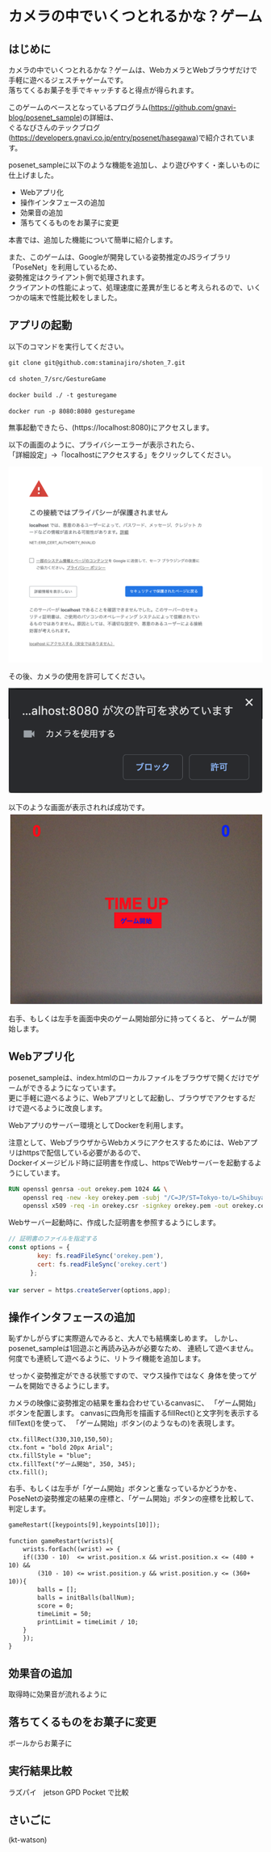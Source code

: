 # カメラの中でいくつとれるかな？ゲーム
## はじめに  
カメラの中でいくつとれるかな？ゲームは、WebカメラとWebブラウザだけで手軽に遊べるジェスチャゲームです。  
落ちてくるお菓子を手でキャッチすると得点が得られます。  

このゲームのベースとなっているプログラム(https://github.com/gnavi-blog/posenet_sample)の詳細は、  
ぐるなびさんのテックブログ(https://developers.gnavi.co.jp/entry/posenet/hasegawa)で紹介されています。

posenet_sampleに以下のような機能を追加し、より遊びやすく・楽しいものに仕上げました。

- Webアプリ化
- 操作インタフェースの追加
- 効果音の追加
- 落ちてくるものをお菓子に変更

本書では、追加した機能について簡単に紹介します。  

また、このゲームは、Googleが開発している姿勢推定のJSライブラリ「PoseNet」を利用しているため、  
姿勢推定はクライアント側で処理されます。  
クライアントの性能によって、処理速度に差異が生じると考えられるので、いくつかの端末で性能比較をしました。

## アプリの起動
以下のコマンドを実行してください。

```
git clone git@github.com:staminajiro/shoten_7.git

cd shoten_7/src/GestureGame

docker build ./ -t gesturegame

docker run -p 8080:8080 gesturegame
```

無事起動できたら、(https://localhost:8080)にアクセスします。

以下の画面のように、プライバシーエラーが表示されたら、  
「詳細設定」→「localhostにアクセスする」をクリックしてください。

![プライバシーエラー###scale=0.5###](../images/chap02_privacyerror.png)

その後、カメラの使用を許可してください。

![カメラを許可###scale=0.5###](../images/chap02_camera.png)

以下のような画面が表示されれば成功です。
![起動画面###scale=0.5###](../images/chap02_gametop.png)

右手、もしくは左手を画面中央のゲーム開始部分に持ってくると、
ゲームが開始します。

## Webアプリ化
posenet_sampleは、index.htmlのローカルファイルをブラウザで開くだけでゲームができるようになっています。  
更に手軽に遊べるように、Webアプリとして起動し、ブラウザでアクセするだけで遊べるように改良します。  

Webアプリのサーバー環境としてDockerを利用します。

注意として、WebブラウザからWebカメラにアクセスするためには、Webアプリはhttpsで配信している必要があるので、  
Dockerイメージビルド時に証明書を作成し、httpsでWebサーバーを起動するようにしています。

```Dockerfile
RUN openssl genrsa -out orekey.pem 1024 && \
    openssl req -new -key orekey.pem -subj "/C=JP/ST=Tokyo-to/L=Shibuya/O=Company Name/OU=IT dept./CN=Company Dept CA" > orekey.csr && \
    openssl x509 -req -in orekey.csr -signkey orekey.pem -out orekey.cert
```

Webサーバー起動時に、作成した証明書を参照するようにします。

```index.js
// 証明書のファイルを指定する
const options = { 
        key: fs.readFileSync('orekey.pem'),
        cert: fs.readFileSync('orekey.cert')
      };

var server = https.createServer(options,app);
```

## 操作インタフェースの追加
恥ずかしがらずに実際遊んでみると、大人でも結構楽しめます。
しかし、posenet_sampleは1回遊ぶと再読み込みが必要なため、
連続して遊べません。
何度でも連続して遊べるように、リトライ機能を追加します。

せっかく姿勢推定ができる状態ですので、マウス操作ではなく
身体を使ってゲームを開始できるようにします。

カメラの映像に姿勢推定の結果を重ね合わせているcanvasに、
「ゲーム開始」ボタンを配置します。
canvasに四角形を描画するfillRect()と文字列を表示するfillText()を使って、
「ゲーム開始」ボタン(のようなもの)を表現します。

```
ctx.fillRect(330,310,150,50);
ctx.font = "bold 20px Arial";
ctx.fillStyle = "blue";
ctx.fillText("ゲーム開始", 350, 345);
ctx.fill();
```

右手、もしくは左手が「ゲーム開始」ボタンと重なっているかどうかを、
PoseNetの姿勢推定の結果の座標と、「ゲーム開始」ボタンの座標を比較して、
判定します。

```
gameRestart([keypoints[9],keypoints[10]]);

function gameRestart(wrists){
    wrists.forEach((wrist) => {
    if((330 - 10)  <= wrist.position.x && wrist.position.x <= (480 + 10) &&
        (310 - 10) <= wrist.position.y && wrist.position.y <= (360+ 10)){
        balls = [];
        balls = initBalls(ballNum);
        score = 0;
        timeLimit = 50;
        printLimit = timeLimit / 10;
    }
    });
}
```

## 効果音の追加

取得時に効果音が流れるように

## 落ちてくるものをお菓子に変更

ボールからお菓子に

## 実行結果比較

ラズパイ　jetson GPD Pocket で比較

## さいごに


(kt-watson)